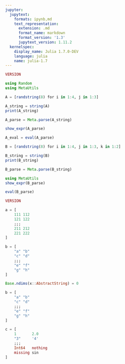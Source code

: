 ```yaml
---
jupyter:
  jupytext:
    formats: ipynb,md
    text_representation:
      extension: .md
      format_name: markdown
      format_version: '1.3'
      jupytext_version: 1.11.2
  kernelspec:
    display_name: Julia 1.7.0-DEV
    language: julia
    name: julia-1.7
---
```


```julia
VERSION
```

```julia
using Random
using MetaUtils
```

```julia
A = [randstring(8) for i in 1:4, j in 1:3]
```

```julia
A_string = string(A)
print(A_string)
```

```julia
A_parse = Meta.parse(A_string)
```

```julia
show_expr(A_parse)
```

```julia
A_eval = eval(A_parse)
```

```julia
B = [randstring(8) for i in 1:4, j in 1:3, k in 1:2]
```

```julia
B_string = string(B)
print(B_string)
```

```julia
B_parse = Meta.parse(B_string)
```

```julia
using MetaUtils
show_expr(B_parse)
```

```julia
eval(B_parse)
```

```julia
VERSION
```

```julia
a = [
    111 112
    121 122
    ;;;
    211 212
    221 222
]
```

```julia
b = [
    "a" "b"
    "c" "d"
    ;;;
    "e" "f"
    "g" "h"
]
```

```julia
Base.ndims(x::AbstractString) = 0

b = [
    "a" "b"
    "c" "d"
    ;;;
    "e" "f"
    "g" "h"
]
```

```julia
c = [
    1       2.0
    "3"     '4'
    ;;;
    Int64   nothing
    missing sin
]
```

```julia

```
